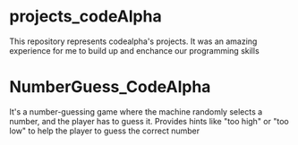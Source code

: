 # projects_codeAlpha
This repository represents codealpha's projects. It was an amazing experience for me to build up and enchance our programming skills
# NumberGuess_CodeAlpha
It's a number-guessing game where the machine randomly selects a number, and the player has to guess it. Provides hints like "too high" or "too low" to help the player to guess the correct number
